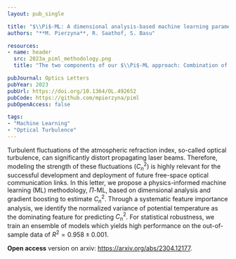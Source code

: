 ```yaml
---
layout: pub_single

title: "$\\Pi$-ML: A dimensional analysis-based machine learning parameterization of optical turbulence in the atmospheric surface layer"
authors: "**M. Pierzyna**, R. Saathof, S. Basu"

resources:
- name: header
  src: 2023a_piml_methodology.png
  title: "The two components of our $\\Pi$-ML approach: Combination of dimensional variables into non-dimensional $\\Pi$-variables and the subsequent XGBoost ensemble training."

pubJournal: Optics Letters
pubYear: 2023
pubUrl: https://doi.org/10.1364/OL.492652
pubCode: https://github.com/mpierzyna/piml
pubOpenAccess: false

tags:
- "Machine Learning"
- "Optical Turbulence"
---
```

Turbulent fluctuations of the atmospheric refraction index, so-called optical turbulence, can significantly distort propagating laser beams. 
Therefore, modeling the strength of these fluctuations ($C_n^2$) is highly relevant for the successful development and deployment of future free-space optical communication links. 
In this letter, we propose a physics-informed machine learning (ML) methodology, $\Pi$-ML, based on dimensional analysis and gradient boosting to estimate $C_n^2$.
Through a systematic feature importance analysis, we identify the normalized variance of potential temperature as the dominating feature for predicting $C_n^2$.
For statistical robustness, we train an ensemble of models which yields high performance on the out-of-sample data of $R^2=0.958\pm0.001$.

**Open access** version on arxiv: https://arxiv.org/abs/2304.12177.

